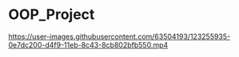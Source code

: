 # OOP_Project
https://user-images.githubusercontent.com/63504193/123255935-0e7dc200-d4f9-11eb-8c43-8cb802bfb550.mp4
